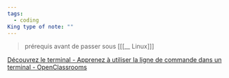```yaml
---
tags:
  - coding
King type of note: ""
---
```

> prérequis avant de passer sous [[[__ Linux]]]


[Découvrez le terminal - Apprenez à utiliser la ligne de commande dans un terminal - OpenClassrooms](https://openclassrooms.com/fr/courses/6173491-apprenez-a-utiliser-la-ligne-de-commande-dans-un-terminal/6349461-decouvrez-le-terminal)